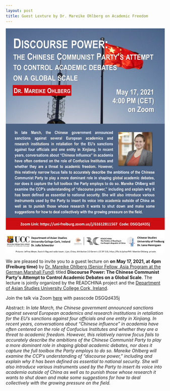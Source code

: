 ```yaml
---
layout: post
title: Guest Lexture by Dr. Mareike Ohlberg on Academic Freedom
---
```


<span class="image right"><img src="/assets/images/Ohlberg_Vortrag.jpg" alt="" title="" style=""></span>

We are pleased to invite you to a guest lecture on __on May 17, 2021, at 4pm (Freiburg time)__ by [Dr. Mareike Ohlberg (Senior Fellow, Asia Program at the German Marshall Fund)](https://www.gmfus.org/profiles/mareike-ohlberg) titled __Discourse Power: The Chinese Communist Party's Attempt to Control Academic Debates on a Global Scale__. The lecture is jointly organized by the READCHINA project and the [Department of Asian Studies University College Cork, Ireland](https://www.ucc.ie/en/asian/).

Join the talk via Zoom [here](https://uni-freiburg.zoom.us/j/61612811567) with passcode DSGQd435j

Abstract: *In late March, the Chinese government announced sanctions against several European academics and research institutions in retaliation for the EU’s sanctions against four officials and one entity in Xinjiang. In recent years, conversations about “Chinese influence” in academia have often centered on the role of Confucius Institutes and whether they are a threat to academic freedom. However, this relatively narrow focus fails to accurately describe the ambitions of the Chinese Communist Party to play a more dominant role in shaping global academic debates, nor does it capture the full toolbox the Party employs to do so. Mareike Ohlberg will examine the CCP’s understanding of “discourse power,” including and explain why it has been defined as essential to national security. She will also introduce various instruments used by the Party to insert its voice into academia outside of China as well as to punish those whose research it wants to shut down and make some suggestions for how to deal collectively with the growing pressure on the field.*

